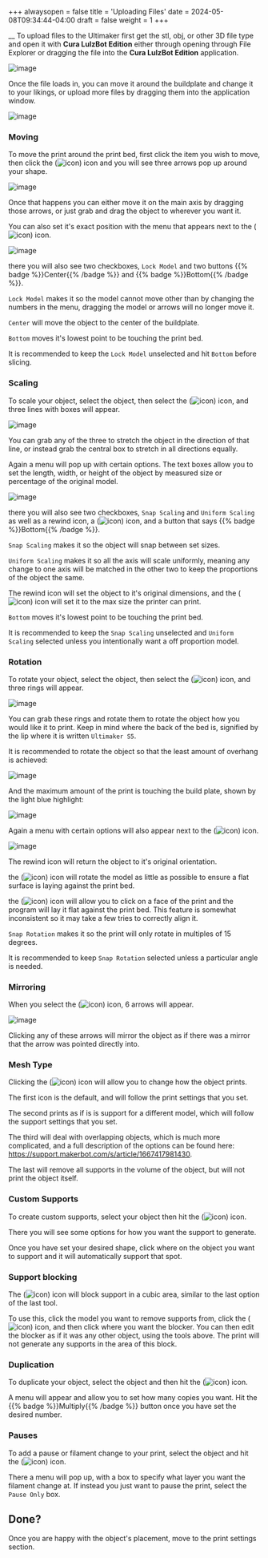+++
alwaysopen = false
title = 'Uploading Files'
date = 2024-05-08T09:34:44-04:00
draft = false
weight = 1
+++

__
To upload files to the Ultimaker first get the stl, obj, or other 3D file type and open it with **Cura LulzBot Edition** either through opening through File Explorer or dragging the file into the **Cura LulzBot Edition** application. 

![image](/images/miscount1.png)

Once the file loads in, you can move it around the buildplate and change it to your likings, or upload more files by dragging them into the application window.

![image](/images/147.PNG)

### Moving

To move the print around the print bed, first click the item you wish to move, then click the (![icon](/images/115.PNG)) icon and you will see three arrows pop up around your shape.

![image](/images/149.PNG)

Once that happens you can either move it on the main axis by dragging those arrows, or just grab and drag the object to wherever you want it. 

You can also set it's exact position with the menu that appears next to the (![icon](/images/115.PNG)) icon.

![image](/images/151.png)

there you will also see two checkboxes, `Lock Model` and two buttons {{% badge %}}Center{{% /badge %}} and {{% badge %}}Bottom{{% /badge %}}.

`Lock Model` makes it so the model cannot move other than by changing the numbers in the menu, dragging the model or arrows will no longer move it.

`Center` will move the object to the center of the buildplate.

`Bottom` moves it's lowest point to be touching the print bed.

It is recommended to keep the `Lock Model` unselected and hit `Bottom` before slicing.

### Scaling

To scale your object, select the object, then select the (![icon](/images/129.PNG)) icon, and three lines with boxes will appear. 

![image](/images/153.png)

You can grab any of the three to stretch the object in the direction of that line, or instead grab the central box to stretch in all directions equally. 

Again a menu will pop up with certain options. The text boxes allow you to set the length, width, or height of the object by measured size or percentage of the original model.

![image](/images/154.png)

there you will also see two checkboxes, `Snap Scaling` and `Uniform Scaling` as well as a rewind icon, a (![icon](/images/155.png)) icon, and a button that says {{% badge %}}Bottom{{% /badge %}}.

`Snap Scaling` makes it so the object will snap between set sizes.

`Uniform Scaling` makes it so all the axis will scale uniformly, meaning any change to one axis will be matched in the other two to keep the proportions of the object the same.

The rewind icon will set the object to it's original dimensions, and the (![icon](/images/155.png)) icon will set it to the max size the printer can print.

`Bottom` moves it's lowest point to be touching the print bed.

It is recommended to keep the `Snap Scaling` unselected and `Uniform Scaling` selected unless you intentionally want a off proportion model.

### Rotation

To rotate your object, select the object, then select the (![icon](/images/122.PNG)) icon, and three rings will appear.

![image](/images/156.png)

You can grab these rings and rotate them to rotate the object how you would like it to print. Keep in mind where the back of the bed is, signified by the lip where it is written `Ultimaker S5`. 

It is recommended to rotate the object so that the least amount of overhang is achieved:

![image](/images/157.png)

And the maximum amount of the print is touching the build plate, shown by the light blue highlight:

![image](/images/158.png)

Again a menu with certain options will also appear next to the (![icon](/images/122.PNG)) icon.

![image](/images/160.png)

The rewind icon will return the object to it's original orientation.

the (![icon](/images/127.PNG)) icon will rotate the model as little as possible to ensure a flat surface is laying against the print bed.

the (![icon](/images/128.PNG)) icon will allow you to click on a face of the print and the program will lay it flat against the print bed. This feature is somewhat inconsistent so it may take a few tries to correctly align it.

`Snap Rotation` makes it so the print will only rotate in multiples of 15 degrees.

It is recommended to keep `Snap Rotation` selected unless a particular angle is needed.

### Mirroring

When you select the (![icon](/images/129.PNG)) icon, 6 arrows will appear. 

![image](/images/162.png)

Clicking any of these arrows will mirror the object as if there was a mirror that the arrow was pointed directly into.

### Mesh Type

Clicking the (![icon](/images/131.PNG)) icon will allow you to change how the object prints.

The first icon is the default, and will follow the print settings that you set.

The second prints as if is is support for a different model, which will follow the support settings that you set.

The third will deal with overlapping objects, which is much more complicated, and a full description of the options can be found here: https://support.makerbot.com/s/article/1667417981430.

The last will remove all supports in the volume of the object, but will not print the object itself.

### Custom Supports

To create custom supports, select your object then hit the (![icon](/images/164.png)) icon.

There you will see some options for how you want the support to generate.

Once you have set your desired shape, click where on the object you want to support and it will automatically support that spot.

### Support blocking

The (![icon](/images/165.png)) icon will block support in a cubic area, similar to the last option of the last tool.

To use this, click the model you want to remove supports from, click the (![icon](/images/165.png)) icon, and then click where you want the blocker. You can then edit the blocker as if it was any other object, using the tools above. The print will not generate any supports in the area of this block.

### Duplication

To duplicate your object, select the object and then hit the (![icon](/images/167.png)) icon.

A menu will appear and allow you to set how many copies you want. Hit the {{% badge %}}Multiply{{% /badge %}} button once you have set the desired number.

### Pauses

To add a pause or filament change to your print, select the object and hit the (![icon](/images/168.png)) icon.

There a menu will pop up, with a box to specify what layer you want the filament change at. If instead you just want to pause the print, select the `Pause Only` box.

## Done?

Once you are happy with the object's placement, move to the print settings section.
